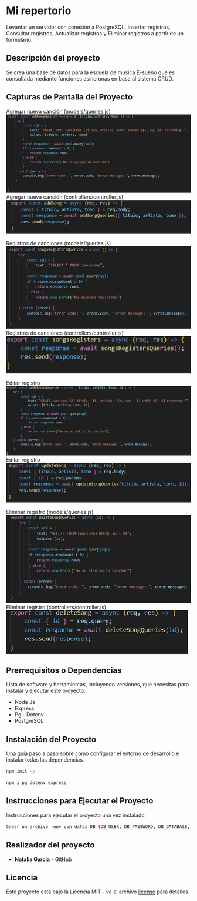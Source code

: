 # Mi repertorio

Levantar un servidor con conexión a PostgreSQL, Insertar registros, Consultar registros, Actualizar registros y Eliminar registros a partir de un formulario. 

## Descripción del proyecto

Se crea una base de datos para la escuela de música E-sueño que es consultada mediante funciones asíncronas en base al sistema CRUD.

## Capturas de Pantalla del Proyecto

Agregar nueva canción (models/queries.js)
![agregar_models](assets/img/agregar_models.png)
Agregar nueva canción (controllers/controller.js)
![agregar_controllers](assets/img/agregar_controllers.png)

Registros de canciones (models/queries.js)
![Registros_models](assets/img/registro_models.png)
Registros de canciones (controllers/controller.js)
![Registros_models](assets/img/registro_controllers.png)

Editar registro
![editar_models](assets/img/editar_models.png)
Editar registro
![editar_controllers](assets/img/editar_controllers.png)

Eliminar registro (models/queries.js)
![eliminar_models](assets/img/eliminar_models.png)
Eliminar registro (controllers/controller.js)
![eliminar_controllers](assets/img/eliminar_controllers.png)

## Prerrequisitos o Dependencias

Lista de software y herramientas, incluyendo versiones, que necesitas para instalar y ejecutar este proyecto:

- Node Js
- Express
- Pg - Dotenv
- PostgreSQL

## Instalación del Proyecto

Una guía paso a paso sobre cómo configurar el entorno de desarrollo e instalar todas las dependencias.

```bash
npm init -y
```

```bash
npm i pg dotenv express
```

## Instrucciones para Ejecutar el Proyecto

Instrucciones para ejecutar el proyecto una vez instalado.

```bash
Crear un archivo .env con datos DB (DB_USER, DB_PASSWORD, DB_DATABASE, DB_HOST).
```

## Realizador del proyecto

* **Natalia García** - [GitHub](https://github.com/ngarciab22)

## Licencia

Este proyecto está bajo la Licencia MIT - ve el archivo [license](license) para detalles